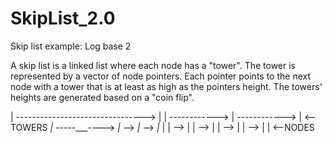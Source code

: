 # SkipList_2.0
Skip list example: Log base 2

A skip list is a linked list where each node has a "tower". The tower is represented by a vector of node pointers.
Each pointer points to the next node with a tower that is at least as high as the pointers height. The towers' heights
are generated based on a "coin flip".

  |   -------------------------------->   |
  |   ------------>   |   ------------>   |     <--TOWERS
 _|_  -----___---->  _|_  -->  _|_  -->  _|_
|   | --> |   | --> |   | --> |   | --> |   |   <--NODES 
